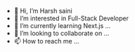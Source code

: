 - 👋 Hi, I’m Harsh saini
- 👀 I’m interested in Full-Stack Developer
- 🌱 I’m currently learning Next.js ...
- 💞️ I’m looking to collaborate on ...
- 📫 How to reach me ...

<!---
Harshcarbike360/Harshcarbike360 is a ✨ special ✨ repository because its `README.md` (this file) appears on your GitHub profile.
You can click the Preview link to take a look at your changes.
--->
